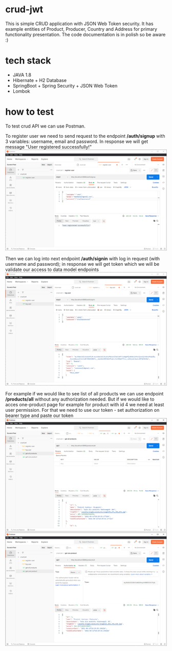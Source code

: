 # crud-jwt
This is simple CRUD application with JSON Web Token security. It has example entities of Product, Producer, Country and Address for primary functionality presentation. The code documentation is in polish so be aware :)

# tech stack
- JAVA 1.8
- Hibernate + H2 Database
- SpringBoot + Spring Security + JSON Web Token
- Lombok

# how to test
To test crud API we can use Postman.

To register user we need to send request to the endpoint <b>/auth/signup</b> with 3 variables: username, email and password. In response we will get message "User registered successfully!"
![REGISTER](https://raw.githubusercontent.com/longdavid2k17/crud-jwt/main/screenshots_jwt/register.PNG)

Then we can log into next endpoint <b>/auth/signin</b> with log in request (with username and password); in response we will get token which we will be validate our access to data model endpoints
![LOGUSER](https://raw.githubusercontent.com/longdavid2k17/crud-jwt/main/screenshots_jwt/log.PNG)

For example if we would like to see list of all products we can use endpoint <b>/products/all</b> without any authorization needed. But if we would like to acces one-product page for example for product with id 4 we need at least user permission. For that we need to use our token - set authorization on bearer type and paste our token
![GETALL](https://raw.githubusercontent.com/longdavid2k17/crud-jwt/main/screenshots_jwt/get_all_prod.PNG)
![GETONE](https://raw.githubusercontent.com/longdavid2k17/crud-jwt/main/screenshots_jwt/get_one_prod.PNG)
